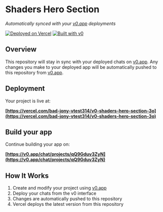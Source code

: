 # Shaders Hero Section

*Automatically synced with your [v0.app](https://v0.app) deployments*

[![Deployed on Vercel](https://img.shields.io/badge/Deployed%20on-Vercel-black?style=for-the-badge&logo=vercel)](https://vercel.com/bad-jony-vtest314/v0-shaders-hero-section-3o)
[![Built with v0](https://img.shields.io/badge/Built%20with-v0.app-black?style=for-the-badge)](https://v0.app/chat/projects/qQ9Gduv3ZyN)

## Overview

This repository will stay in sync with your deployed chats on [v0.app](https://v0.app).
Any changes you make to your deployed app will be automatically pushed to this repository from [v0.app](https://v0.app).

## Deployment

Your project is live at:

**[https://vercel.com/bad-jony-vtest314/v0-shaders-hero-section-3o](https://vercel.com/bad-jony-vtest314/v0-shaders-hero-section-3o)**

## Build your app

Continue building your app on:

**[https://v0.app/chat/projects/qQ9Gduv3ZyN](https://v0.app/chat/projects/qQ9Gduv3ZyN)**

## How It Works

1. Create and modify your project using [v0.app](https://v0.app)
2. Deploy your chats from the v0 interface
3. Changes are automatically pushed to this repository
4. Vercel deploys the latest version from this repository

